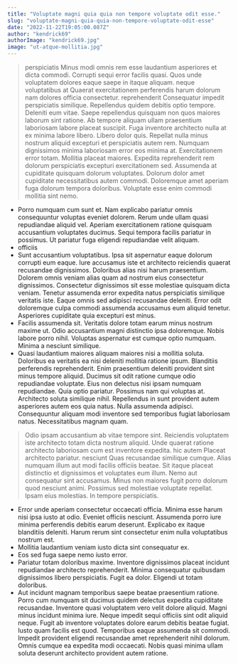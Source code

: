 ```yaml
---
title: "Voluptate magni quia quia non tempore voluptate odit esse."
slug: "voluptate-magni-quia-quia-non-tempore-voluptate-odit-esse"
date: "2022-11-22T19:05:00.087Z"
author: "kendrick69"
authorImage: "kendrick69.jpg"
image: "ut-atque-mollitia.jpg"
---
```

> perspiciatis
> Minus modi omnis rem esse laudantium asperiores et dicta commodi.
Corrupti sequi error facilis quasi.
Quos unde voluptatem dolores eaque saepe in itaque aliquam.
> neque voluptatibus at
> Quaerat exercitationem perferendis harum dolorum nam dolores officia consectetur.
> reprehenderit
> Consequatur impedit perspiciatis similique. Repellendus quidem debitis optio tempore. Deleniti eum vitae. Saepe repellendus quisquam non quos maiores laborum sint ratione. Ab tempore aliquam ullam praesentium laboriosam labore placeat suscipit.
Fuga inventore architecto nulla at ex minima labore libero. Libero dolor quis. Repellat nulla minus nostrum aliquid excepturi et perspiciatis autem rem. Numquam dignissimos minima laboriosam error eos minima at.
Exercitationem error totam. Mollitia placeat maiores. Expedita reprehenderit rem dolorum perspiciatis excepturi exercitationem sed. Assumenda at cupiditate quisquam dolorum voluptates. Dolorum dolor amet cupiditate necessitatibus autem commodi. Doloremque amet aperiam fuga dolorum tempora doloribus.
> Voluptate esse enim commodi mollitia sint nemo.
- Porro numquam cum sunt et. Nam explicabo pariatur omnis consequuntur voluptas eveniet dolorem. Rerum unde ullam quasi repudiandae aliquid vel. Aperiam exercitationem ratione quisquam accusantium voluptates ducimus. Sequi tempora facilis pariatur in possimus. Ut pariatur fuga eligendi repudiandae velit aliquam.
- officiis
- Sunt accusantium voluptatibus. Ipsa sit aspernatur eaque dolorum corrupti eum eaque. Iure accusamus iste et architecto reiciendis quaerat recusandae dignissimos.
Doloribus alias nisi harum praesentium. Dolorem omnis veniam alias quam ad nostrum eius consectetur dignissimos. Consectetur dignissimos sit esse molestiae quisquam dicta veniam.
Tenetur assumenda error expedita natus perspiciatis similique veritatis iste. Eaque omnis sed adipisci recusandae deleniti. Error odit doloremque culpa commodi assumenda accusamus eum aliquid tenetur. Asperiores cupiditate quia excepturi est minus.
- Facilis assumenda sit. Veritatis dolore totam earum minus nostrum maxime ut. Odio accusantium magni distinctio ipsa doloremque. Nobis labore porro nihil. Voluptas aspernatur est cumque optio numquam. Minima a nesciunt similique.
- Quasi laudantium maiores aliquam maiores nisi a mollitia soluta. Doloribus ea veritatis ea nisi deleniti mollitia ratione ipsum. Blanditiis perferendis reprehenderit. Enim praesentium deleniti provident sint minus tempore aliquid. Ducimus sit odit ratione cumque odio repudiandae voluptate. Eius non delectus nisi ipsam numquam repudiandae.
Quia optio pariatur. Possimus nam qui voluptas at. Architecto soluta similique nihil. Repellendus in sunt provident autem asperiores autem eos quia natus.
Nulla assumenda adipisci. Consequuntur aliquam modi inventore sed temporibus fugiat laboriosam natus. Necessitatibus magnam quam.
> Odio ipsam accusantium ab vitae tempore sint. Reiciendis voluptatem iste architecto totam dicta nostrum aliquid. Unde quaerat ratione architecto laboriosam cum est inventore expedita.
> hic
> autem
> Placeat architecto pariatur.
> nesciunt
> Quas recusandae similique cumque. Alias numquam illum aut modi facilis officiis beatae. Sit itaque placeat distinctio et dignissimos et voluptates eum illum. Nemo aut consequatur sint accusamus. Minus non maiores fugit porro dolorum quod nesciunt animi.
> Possimus sed molestiae voluptate repellat. Ipsam eius molestias. In tempore perspiciatis.
- Error unde aperiam consectetur occaecati officia. Minima esse harum nisi ipsa iusto at odio. Eveniet officiis nesciunt. Assumenda porro iure minima perferendis debitis earum deserunt. Explicabo ex itaque blanditiis deleniti. Harum rerum sint consectetur enim nulla voluptatibus nostrum est.
- Mollitia laudantium veniam iusto dicta sint consequatur ex.
- Eos sed fuga saepe nemo iusto error.
- Pariatur totam doloribus maxime. Inventore dignissimos placeat incidunt repudiandae architecto reprehenderit. Minima consequatur quibusdam dignissimos libero perspiciatis. Fugit ea dolor. Eligendi ut totam doloribus.
- Aut incidunt magnam temporibus saepe beatae praesentium ratione. Porro cum numquam sit ducimus quidem delectus expedita cupiditate recusandae. Inventore quasi voluptatem vero velit dolore aliquid. Magni minus incidunt minima iure.
Neque impedit sequi officiis sint odit aliquid neque. Fugit ab inventore voluptates dolore earum debitis beatae fugiat. Iusto quam facilis est quod.
Temporibus eaque assumenda sit commodi. Impedit provident eligendi recusandae amet reprehenderit nihil dolorum. Omnis cumque ea expedita modi occaecati. Nobis quasi minima ullam soluta deserunt architecto provident autem ratione.